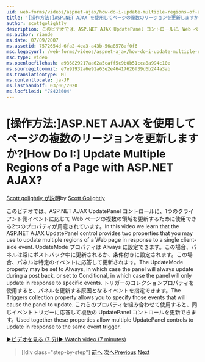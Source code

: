 ```yaml
---
uid: web-forms/videos/aspnet-ajax/how-do-i-update-multiple-regions-of-a-page-with-aspnet-ajax
title: '[操作方法:]ASP.NET AJAX を使用してページの複数のリージョンを更新しますか? | Microsoft Docs'
author: scottgolightly
description: このビデオでは、ASP.NET AJAX UpdatePanel コントロールに、Web ページの複数の領域を更新するために使用できる2つのプロパティが用意されています。
ms.author: riande
ms.date: 07/09/2007
ms.assetid: 7572654d-6fa2-4ea3-a43b-56a8578af0f6
msc.legacyurl: /web-forms/videos/aspnet-ajax/how-do-i-update-multiple-regions-of-a-page-with-aspnet-ajax
msc.type: video
ms.openlocfilehash: a936829217aa62a5caff5c9b0b51cca8a994c10e
ms.sourcegitcommit: e7e91932a6e91a63e2e46417626f39d6b244a3ab
ms.translationtype: MT
ms.contentlocale: ja-JP
ms.lasthandoff: 03/06/2020
ms.locfileid: "78423604"
---
```

# <a name="how-do-i-update-multiple-regions-of-a-page-with-aspnet-ajax"></a><span data-ttu-id="3cdcd-104">[操作方法:]ASP.NET AJAX を使用してページの複数のリージョンを更新しますか?</span><span class="sxs-lookup"><span data-stu-id="3cdcd-104">[How Do I:] Update Multiple Regions of a Page with ASP.NET AJAX?</span></span>

<span data-ttu-id="3cdcd-105">[Scott golightly が説明](https://github.com/scottgolightly)</span><span class="sxs-lookup"><span data-stu-id="3cdcd-105">by [Scott Golightly](https://github.com/scottgolightly)</span></span>

<span data-ttu-id="3cdcd-106">このビデオでは、ASP.NET AJAX UpdatePanel コントロールに、1つのクライアント側イベントに応じて Web ページの複数の領域を更新するために使用できる2つのプロパティが用意されています。</span><span class="sxs-lookup"><span data-stu-id="3cdcd-106">In this video we learn that the ASP.NET AJAX UpdatePanel control provides two properties that you may use to update multiple regions of a Web page in response to a single client-side event.</span></span> <span data-ttu-id="3cdcd-107">UpdateMode プロパティは Always に設定できます。この場合、パネルは常にポストバック中に更新されるか、条件付きに設定されます。この場合、パネルは特定のイベントに応答して更新されます。</span><span class="sxs-lookup"><span data-stu-id="3cdcd-107">The UpdateMode property may be set to Always, in which case the panel will always update during a post back, or set to Conditional, in which case the panel will only update in response to specific events.</span></span> <span data-ttu-id="3cdcd-108">トリガーのコレクションプロパティを使用すると、パネルを更新する原因となるイベントを指定できます。</span><span class="sxs-lookup"><span data-stu-id="3cdcd-108">The Triggers collection property allows you to specify those events that will cause the panel to update.</span></span> <span data-ttu-id="3cdcd-109">これらのプロパティを組み合わせて使用すると、同じイベントトリガーに応答して複数の UpdatePanel コントロールを更新できます。</span><span class="sxs-lookup"><span data-stu-id="3cdcd-109">Used together these properties allow multiple UpdatePanel controls to update in response to the same event trigger.</span></span>

[<span data-ttu-id="3cdcd-110">&#9654;ビデオを見る (7 分)</span><span class="sxs-lookup"><span data-stu-id="3cdcd-110">&#9654; Watch video (7 minutes)</span></span>](https://channel9.msdn.com/Blogs/ASP-NET-Site-Videos/how-do-i-update-multiple-regions-of-a-page-with-aspnet-ajax)

> [!div class="step-by-step"]
> <span data-ttu-id="3cdcd-111">[前へ](how-do-i-implement-the-ajax-after-processing-pattern.md)
> [次へ](how-do-i-choose-between-methods-of-ajax-page-updates.md)</span><span class="sxs-lookup"><span data-stu-id="3cdcd-111">[Previous](how-do-i-implement-the-ajax-after-processing-pattern.md)
[Next](how-do-i-choose-between-methods-of-ajax-page-updates.md)</span></span>
